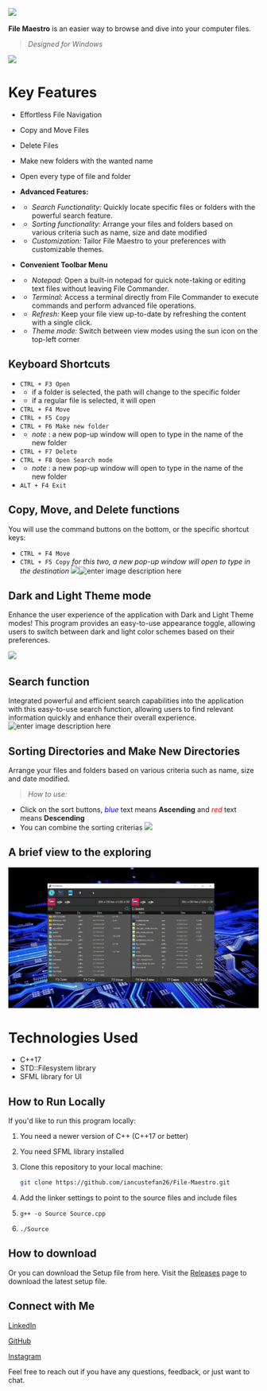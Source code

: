 
   ![](https://i.imgur.com/9uQAlnj.png)



   

**File Maestro** is an easier way to browse and dive into your computer files.

> *Designed for Windows*



![](https://i.imgur.com/MPxm4sw.png)


# Key Features

 -  Effortless File Navigation
 - Copy and Move Files
 - Delete Files
 - Make new folders with the wanted name
 - Open every type of file and folder
 - **Advanced Features:**
- -   _Search Functionality:_ Quickly locate specific files or folders with the powerful 	  search feature.
- -   _Sorting functionality:_ Arrange your files and folders based on various criteria such as name, size and date modified
- -   _Customization:_ Tailor File Maestro to your preferences with customizable themes.
-  **Convenient Toolbar Menu**

- -   *Notepad*: Open a built-in notepad for quick note-taking or editing text files without leaving File Commander.
- -  *Terminal:* Access a terminal directly from File Commander to execute commands and perform advanced file operations.
- -  *Refresh:* Keep your file view up-to-date by refreshing the content with a single click.
- -  *Theme mode:* Switch between view modes using the sun icon on the top-left corner


## Keyboard Shortcuts
 - `CTRL + F3 Open`
 - - if a folder is selected, the path will change to the specific folder
 -  - if a regular file is selected, it will open
 - `CTRL + F4 Move`
 - `CTRL + F5 Copy`
  - `CTRL + F6 Make new folder`
  -  - *note* : a new pop-up window will open to type in the name of the new folder 
 - `CTRL + F7 Delete`
 - `CTRL + F8 Open Search mode`
 -  - *note* : a new pop-up window will open to type in the name of the new folder
 -  `ALT + F4 Exit`


## Copy, Move, and Delete functions

You will use the command buttons on the bottom, or the specific shortcut keys:

 - `CTRL + F4 Move`
 - `CTRL + F5 Copy`
 *for this two,  a new pop-up window will open to type in the destination*
 ![](https://i.imgur.com/88BahXm.png)![enter image description here](https://i.imgur.com/wddYzmb.png)



## Dark and Light Theme mode

Enhance the user experience of the application with Dark and Light Theme modes! This program provides an easy-to-use appearance toggle, allowing users to switch between dark and light color schemes based on their preferences.

![](https://i.imgur.com/zIbL2a8.png)



## Search function

Integrated powerful and efficient search capabilities into the application with this easy-to-use search function, allowing users to find relevant information quickly and enhance their overall experience.
![enter image description here](https://i.imgur.com/6OJHZPF.png)

## Sorting Directories and Make New Directories

Arrange your files and folders based on various criteria such as name, size and date modified.

> *How to use:*

 - Click on the sort buttons, <span style="color:blue">*blue*</span> text means **Ascending** and <span style="color:red">*red*</span> text means **Descending**
 - You can combine the sorting criterias
![](https://i.imgur.com/oolYOWT.png)

## A brief view to the exploring

![](https://github.com/iancustefan26/File-Maestro/blob/main/assets/brief_view.gif)


# Technologies Used

 - C++17
 - STD::Filesystem library
 - SFML library for UI


## How to Run Locally

If you'd like to run this program locally:

1. You need a newer version of C++ (C++17 or better)

2. You need SFML library installed

3. Clone this repository to your local machine:
   ```bash
   git clone https://github.com/iancustefan26/File-Maestro.git
   ```
 4. Add the linker settings to point to the source files and include files
 5. ``g++ -o Source Source.cpp``
 6. ``./Source``
   
## How to download

Or you can download the Setup file from here.
Visit the [Releases](https://github.com/iancustefan26/Setup-File-Maestro) page to download the latest setup file.

## Connect with Me

[LinkedIn](https://www.linkedin.com/in/stefan-teodor-iancu-152a6a284/)

[GitHub](https://www.linkedin.com/in/stefan-teodor-iancu-152a6a284/](https://github.com/iancustefan26))

[Instagram](https://www.instagram.com/iancustefan26/)

Feel free to reach out if you have any questions, feedback, or just want to chat.
